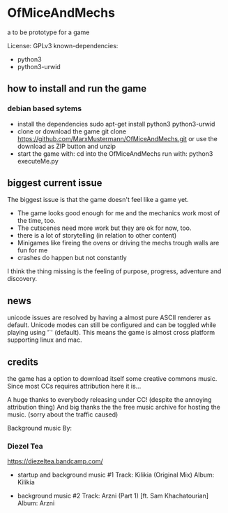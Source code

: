 # OfMiceAndMechs
a to be prototype for a game

License: GPLv3
known-dependencies: 

* python3
* python3-urwid

## how to install and run the game 

### debian based sytems

* install the dependencies
   sudo apt-get install python3 python3-urwid
* clone or download the game
   git clone https://github.com/MarxMustermann/OfMiceAndMechs.git
   or use the download as ZIP button and unzip
* start the game with:
   cd into the OfMiceAndMechs
   run with: python3 executeMe.py

## biggest current issue

The biggest issue is that the game doesn't feel like a game yet.

* The game looks good enough for me and the mechanics work most of the time, too.
* The cutscenes need more work but they are ok for now, too.
* there is a lot of storytelling (in relation to other content)
* Minigames like fireing the ovens or driving the mechs trough walls are fun for me
* crashes do happen but not constantly

I think the thing missing is the feeling of purpose, progress, adventure and discovery.

## news

unicode issues are resolved by having a almost pure ASCII renderer as default. Unicode modes can still be configured and can be toggled while playing using '`' (default). This means the game is almost cross platform supporting linux and mac.

## credits

the game has a option to download itself some creative commons music. Since most CCs requires attribution here it is...

A huge thanks to everybody releasing under CC! (despite the annoying attribution thing) And big thanks the the free music archive for hosting the music. (sorry about the traffic caused)

Background music By:

### Diezel Tea

https://diezeltea.bandcamp.com/

* startup and background music #1
   Track: Kilikia (Original Mix)
   Album: Kilikia

* background music #2
   Track: Arzni (Part 1) [ft. Sam Khachatourian]
   Album: Arzni
